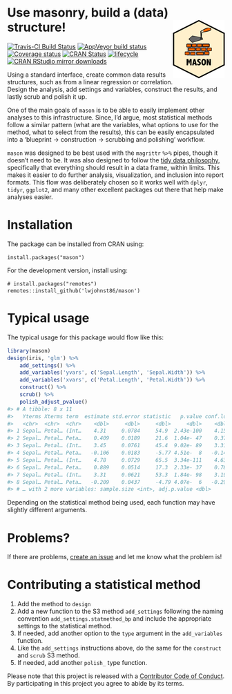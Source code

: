 
<!-- README.md is generated from README.Rmd. Please edit that file -->

# Use masonry, build a (data) structure\! <img src="man/figures/logo.png" align="right" />

[![Travis-CI Build
Status](https://travis-ci.org/lwjohnst86/mason.svg?branch=master)](https://travis-ci.org/lwjohnst86/mason)
[![AppVeyor build
status](https://ci.appveyor.com/api/projects/status/github/lwjohnst86/mason?branch=master&svg=true)](https://ci.appveyor.com/project/lwjohnst86/mason)
[![Coverage
status](https://codecov.io/gh/lwjohnst86/mason/branch/master/graph/badge.svg)](https://codecov.io/github/lwjohnst86/mason?branch=master)
[![CRAN
Status](http://www.r-pkg.org/badges/version/mason)](https://cran.r-project.org/package=mason)
[![lifecycle](https://img.shields.io/badge/lifecycle-maturing-blue.svg)](https://www.tidyverse.org/lifecycle/#maturing)
[![CRAN RStudio mirror
downloads](http://cranlogs.r-pkg.org/badges/mason)](http://www.r-pkg.org/pkg/mason)

Using a standard interface, create common data results structures, such
as from a linear regression or correlation. Design the analysis, add
settings and variables, construct the results, and lastly scrub and
polish it up.

One of the main goals of `mason` is to be able to easily implement other
analyses to this infrastructure. Since, I’d argue, most statistical
methods follow a similar pattern (what are the variables, what options
to use for the method, what to select from the results), this can be
easily encapsulated into a ‘blueprint -\> construction -\> scrubbing and
polishing’ workflow.

`mason` was designed to be best used with the `magrittr` `%>%` pipes,
though it doesn’t need to be. It was also designed to follow the [tidy
data
philosophy](https://CRAN.R-project.org/package=tidyr/vignettes/tidy-data.html),
specifically that everything should result in a data frame, within
limits. This makes it easier to do further analysis, visualization, and
inclusion into report formats. This flow was deliberately chosen so it
works well with `dplyr`, `tidyr`, `ggplot2`, and many other excellent
packages out there that help make analyses easier.

# Installation

The package can be installed from CRAN using:

    install.packages("mason")

For the development version, install using:

    # install.packages("remotes")
    remotes::install_github('lwjohnst86/mason')

# Typical usage

The typical usage for this package would flow like this:

``` r
library(mason)
design(iris, 'glm') %>%
    add_settings() %>%
    add_variables('yvars', c('Sepal.Length', 'Sepal.Width')) %>%
    add_variables('xvars', c('Petal.Length', 'Petal.Width')) %>%
    construct() %>%
    scrub() %>%
    polish_adjust_pvalue()
#> # A tibble: 8 x 11
#>   Yterms Xterms term  estimate std.error statistic   p.value conf.low conf.high
#>   <chr>  <chr>  <chr>    <dbl>     <dbl>     <dbl>     <dbl>    <dbl>     <dbl>
#> 1 Sepal… Petal… (Int…    4.31     0.0784     54.9  2.43e-100    4.15     4.46  
#> 2 Sepal… Petal… Peta…    0.409    0.0189     21.6  1.04e- 47    0.372    0.446 
#> 3 Sepal… Petal… (Int…    3.45     0.0761     45.4  9.02e- 89    3.31     3.60  
#> 4 Sepal… Petal… Peta…   -0.106    0.0183     -5.77 4.51e-  8   -0.142   -0.0698
#> 5 Sepal… Petal… (Int…    4.78     0.0729     65.5  3.34e-111    4.63     4.92  
#> 6 Sepal… Petal… Peta…    0.889    0.0514     17.3  2.33e- 37    0.788    0.989 
#> 7 Sepal… Petal… (Int…    3.31     0.0621     53.3  1.84e- 98    3.19     3.43  
#> 8 Sepal… Petal… Peta…   -0.209    0.0437     -4.79 4.07e-  6   -0.295   -0.124 
#> # … with 2 more variables: sample.size <int>, adj.p.value <dbl>
```

Depending on the statistical method being used, each function may have
slightly different arguments.

# Problems?

If there are problems, [create an
issue](https://github.com/lwjohnst86/mason/issues) and let me know what
the problem is\!

# Contributing a statistical method

1.  Add the method to `design`
2.  Add a new function to the S3 method `add_settings` following the
    naming convention `add_settings.statmethod_bp` and include the
    appropriate settings to the statistical method.
3.  If needed, add another option to the `type` argument in the
    `add_variables` function.
4.  Like the `add_settings` instructions above, do the same for the
    `construct` and `scrub` S3 method.
5.  If needed, add another `polish_` type function.

Please note that this project is released with a [Contributor Code of
Conduct](https://github.com/lwjohnst86/mason/blob/master/CODE_OF_CONDUCT.md).
By participating in this project you agree to abide by its terms.
